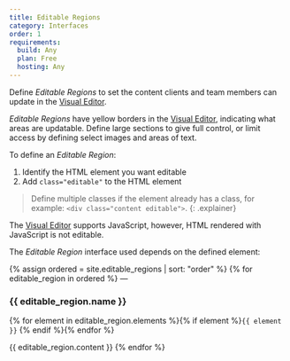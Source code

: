 ```yaml
---
title: Editable Regions
category: Interfaces
order: 1
requirements:
  build: Any
  plan: Free
  hosting: Any
---
```


Define *Editable Regions* to set the content clients and team members can update in the [Visual Editor](/editing/editors/visual-editor/).

*Editable Regions* have yellow borders in the [Visual Editor](/editing/editors/visual-editor/), indicating what areas are updatable. Define large sections to give full control, or limit access by defining select images and areas of text.

To define an *Editable Region*:

1. Identify the HTML element you want editable
2. Add `class="editable"` to the HTML element

> Define multiple classes if the element already has a class, for example: `<div class="content editable">`.
{: .explainer}

The [Visual Editor](/editing/editors/visual-editor/) supports JavaScript, however, HTML rendered with JavaScript is not editable.

The *Editable Region* interface used depends on the defined element:

{% assign ordered = site.editable_regions | sort: "order" %} {% for editable_region in ordered %} —

### {{ editable_region.name }}

{% for element in editable_region.elements %}{% if element %}`{{ element }}` {% endif %}{% endfor %}

{{ editable_region.content }} {% endfor %}